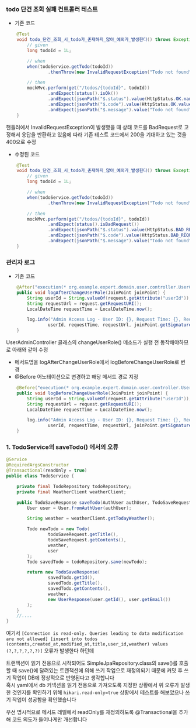 
### todo 단건 조회 실패 컨트롤러 테스트
- 기존 코드
```java
    @Test
    void todo_단건_조회_시_todo가_존재하지_않아_예외가_발생한다() throws Exception {
        // given
        long todoId = 1L;

        // when
        when(todoService.getTodo(todoId))
                .thenThrow(new InvalidRequestException("Todo not found"));

        // then
        mockMvc.perform(get("/todos/{todoId}", todoId))
                .andExpect(status().isOk())
                .andExpect(jsonPath("$.status").value(HttpStatus.OK.name()))
                .andExpect(jsonPath("$.code").value(HttpStatus.OK.value()))
                .andExpect(jsonPath("$.message").value("Todo not found"));
    }
```

핸들러에서 InvalidRequestException이 발생했을 때 상태 코드를 BadRequest로 고정해서 응답을 반환하고 있음에 따라 기존 테스트 코드에서 200을 기대하고 있는 것을 400으로 수정

- 수정된 코드
```java
    @Test
    void todo_단건_조회_시_todo가_존재하지_않아_예외가_발생한다() throws Exception {
        // given
        long todoId = 1L;

        // when
        when(todoService.getTodo(todoId))
                .thenThrow(new InvalidRequestException("Todo not found"));

        // then
        mockMvc.perform(get("/todos/{todoId}", todoId))
                .andExpect(status().isBadRequest())
                .andExpect(jsonPath("$.status").value(HttpStatus.BAD_REQUEST.name()))
                .andExpect(jsonPath("$.code").value(HttpStatus.BAD_REQUEST.value()))
                .andExpect(jsonPath("$.message").value("Todo not found"));
    }
```



### 관리자 로그

- 기존 코드
```java
    @After("execution(* org.example.expert.domain.user.controller.UserController.getUser(..))")
    public void logAfterChangeUserRole(JoinPoint joinPoint) {
        String userId = String.valueOf(request.getAttribute("userId"));
        String requestUrl = request.getRequestURI();
        LocalDateTime requestTime = LocalDateTime.now();

        log.info("Admin Access Log - User ID: {}, Request Time: {}, Request URL: {}, Method: {}",
                userId, requestTime, requestUrl, joinPoint.getSignature().getName());
    }
```

UserAdminController 클래스의 changeUserRole() 메소드가 실행 전 동작해야하므로 아래와 같이 수정
- 메서드명을 logAfterChangeUserRole에서 logBeforeChangeUserRole로 변경
- @Before 어노테이션으로 변경하고 해당 메서드 경로 지정

```java
    @Before("execution(* org.example.expert.domain.user.controller.UserAdminController.changeUserRole(..))")
    public void logBeforeChangeUserRole(JoinPoint joinPoint) {
        String userId = String.valueOf(request.getAttribute("userId"));
        String requestUrl = request.getRequestURI();
        LocalDateTime requestTime = LocalDateTime.now();

        log.info("Admin Access Log - User ID: {}, Request Time: {}, Request URL: {}, Method: {}",
                userId, requestTime, requestUrl, joinPoint.getSignature().getName());
    }
```


### 1. TodoService의 saveTodo() 에서의 오류

```java
@Service
@RequiredArgsConstructor
@Transactional(readOnly = true)
public class TodoService {

    private final TodoRepository todoRepository;
    private final WeatherClient weatherClient;

    public TodoSaveResponse saveTodo(AuthUser authUser, TodoSaveRequest todoSaveRequest) {
        User user = User.fromAuthUser(authUser);

        String weather = weatherClient.getTodayWeather();

        Todo newTodo = new Todo(
                todoSaveRequest.getTitle(),
                todoSaveRequest.getContents(),
                weather,
                user
        );
        Todo savedTodo = todoRepository.save(newTodo);

        return new TodoSaveResponse(
                savedTodo.getId(),
                savedTodo.getTitle(),
                savedTodo.getContents(),
                weather,
                new UserResponse(user.getId(), user.getEmail())
        );
    }
    //....
}
```
여기서 `[Connection is read-only. Queries leading to data modification are not allowed] [insert into todos (contents,created_at,modified_at,title,user_id,weather) values (?,?,?,?,?,?)]` 오류가 발생한다 하던데<br>

트랜잭션이 읽기 전용으로 시작되어도 SimpleJpaRepository.class의 save()를 호출할 때 save()에 달려있는 트랜잭션에 의해 쓰기 작업으로 재정의되기 때문에 커밋 후 쓰기 작업이 DB에 정상적으로 반영된다고 생각합니다<br>
혹시 yaml에서 db 커넥션을 읽기 전용으로 가져오도록 지정한 상황에서 위 오류가 발생한 것인지를 확인하기 위해 `hikari.read-only=true` 상황에서 테스트를 해보았으나 쓰기 작업이 성공함을 확인했습니다<br>

우선 명시적으로 메서드 레벨에서 readOnly를 재정의하도록 @Transactional을 추가해 코드 의도가 들어나게만 개선합니다

